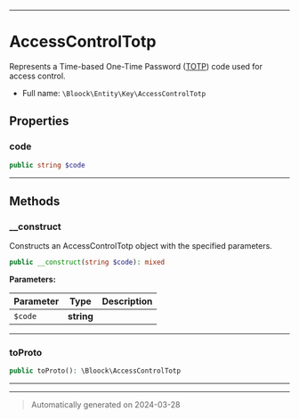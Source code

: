 ***

# AccessControlTotp

Represents a Time-based One-Time Password ([TOTP](https://datatracker.ietf.org/doc/html/rfc6238)) code used for access control.



* Full name: `\Bloock\Entity\Key\AccessControlTotp`



## Properties


### code



```php
public string $code
```






***

## Methods


### __construct

Constructs an AccessControlTotp object with the specified parameters.

```php
public __construct(string $code): mixed
```








**Parameters:**

| Parameter | Type | Description |
|-----------|------|-------------|
| `$code` | **string** |  |





***

### toProto



```php
public toProto(): \Bloock\AccessControlTotp
```












***


***
> Automatically generated on 2024-03-28
